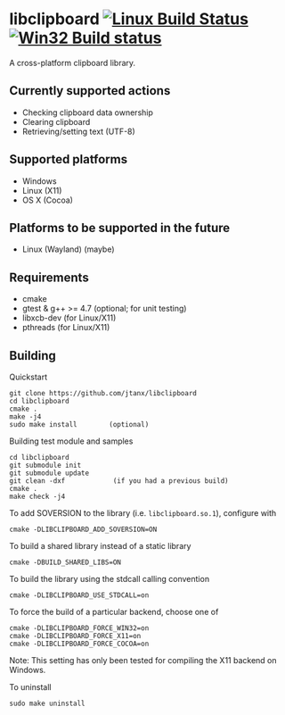 libclipboard [![Linux Build Status](https://travis-ci.org/jtanx/libclipboard.png)](https://travis-ci.org/jtanx/libclipboard) [![Win32 Build status](https://ci.appveyor.com/api/projects/status/r1oanfx5kd18xfxa?svg=true)](https://ci.appveyor.com/project/jtanx/libclipboard)
=========

A cross-platform clipboard library.

## Currently supported actions
* Checking clipboard data ownership
* Clearing clipboard
* Retrieving/setting text (UTF-8)

## Supported platforms
* Windows
* Linux (X11)
* OS X (Cocoa)

## Platforms to be supported in the future
* Linux (Wayland) (maybe)

## Requirements
* cmake
* gtest & g++ >= 4.7 (optional; for unit testing)
* libxcb-dev (for Linux/X11)
* pthreads (for Linux/X11)

## Building
Quickstart
~~~~~
git clone https://github.com/jtanx/libclipboard
cd libclipboard
cmake .
make -j4
sudo make install        (optional)
~~~~~

Building test module and samples
~~~~~
cd libclipboard
git submodule init
git submodule update
git clean -dxf            (if you had a previous build)
cmake .
make check -j4
~~~~~

To add SOVERSION to the library (i.e. `libclipboard.so.1`), configure with
~~~~~
cmake -DLIBCLIPBOARD_ADD_SOVERSION=ON
~~~~~

To build a shared library instead of a static library
~~~~~
cmake -DBUILD_SHARED_LIBS=ON
~~~~~

To build the library using the stdcall calling convention
~~~~~
cmake -DLIBCLIPBOARD_USE_STDCALL=on
~~~~~

To force the build of a particular backend, choose one of
~~~~~
cmake -DLIBCLIPBOARD_FORCE_WIN32=on
cmake -DLIBCLIPBOARD_FORCE_X11=on
cmake -DLIBCLIPBOARD_FORCE_COCOA=on
~~~~~

Note: This setting has only been tested for compiling the X11 backend on Windows.

To uninstall
~~~~~
sudo make uninstall
~~~~~
